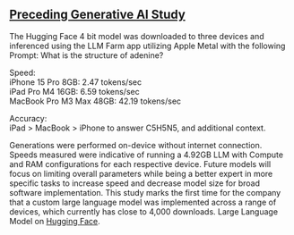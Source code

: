 ## [Preceding Generative AI Study](https://github.com/kevinkawchak/Medical-Quantum-Machine-Learning/tree/main/Code/Generative%20AI%20Live)

The Hugging Face 4 bit model was downloaded to three devices and inferenced using the LLM Farm app utilizing Apple Metal with the following Prompt: What is the structure of adenine?

Speed: <br>
iPhone 15 Pro 8GB: 2.47 tokens/sec <br>
iPad Pro M4 16GB: 6.59 tokens/sec <br> 
MacBook Pro M3 Max 48GB: 42.19 tokens/sec <br>
 
Accuracy: <br>
iPad > MacBook > iPhone to answer C5H5N5, and additional context. <br>

Generations were performed on-device without internet connection. Speeds measured were indicative of running a 4.92GB LLM with Compute and RAM configurations for each respective device. Future models will focus on limiting overall parameters while being a better expert in more specific tasks to increase speed and decrease model size for broad software implementation. This study marks the first time for the company that a custom large language model was implemented across a range of devices, which currently has close to 4,000 downloads. 
Large Language Model on [Hugging Face](https://huggingface.co/kevinkawchak/gradientai-Llama-3-8B-Instruct-Gradient-1048k-Molecule-q4-k-m-GGUF).

